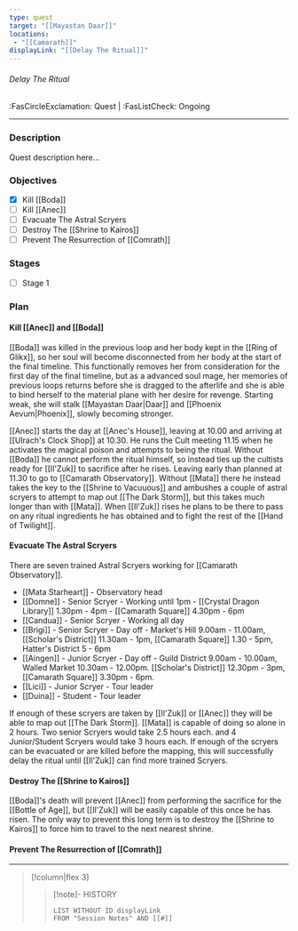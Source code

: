 ```yaml
---
type: quest
target: "[[Mayastan Daar]]"
locations:
 - "[[Camarath]]"
displayLink: "[[Delay The Ritual]]"
---
```

###### Delay The Ritual
<span class="sub2">:FasCircleExclamation: Quest | :FasListCheck: Ongoing</span>
___

### Description
Quest description here...

### Objectives
 - [x] Kill [[Boda]]
 - [ ] Kill [[Anec]]
 - [ ] Evacuate The Astral Scryers
 - [ ] Destroy The [[Shrine to Kairos]]
 - [ ] Prevent The Resurrection of [[Comrath]]

### Stages
 - [ ] Stage 1

### Plan

#### Kill [[Anec]] and [[Boda]]
[[Boda]] was killed in the previous loop and her body kept in the [[Ring of Glikx]], so her soul will become disconnected from her body at the start of the final timeline. This functionally removes her from consideration for the first day of the final timeline, but as a advanced soul mage, her memories of previous loops returns before she is dragged to the afterlife and she is able to bind herself to the material plane with her desire for revenge. Starting weak, she will stalk [[Mayastan Daar|Daar]] and [[Phoenix Aevum|Phoenix]], slowly becoming stronger.

[[Anec]] starts the day at [[Anec's House]], leaving at 10.00 and arriving at [[Ulrach's Clock Shop]] at 10.30. He runs the Cult meeting 11.15 when he activates the magical poison and attempts to being the ritual. Without [[Boda]] he cannot perform the ritual himself, so instead ties up the cultists ready for [[Il'Zuk]] to sacrifice after he rises. Leaving early than planned at 11.30 to go to [[Camarath Observatory]]. Without [[Mata]] there he instead takes the key to the [[Shrine to Vacuuous]] and ambushes a couple of astral scryers to attempt to map out [[The Dark Storm]], but this takes much longer than with [[Mata]]. When [[Il'Zuk]] rises he plans to be there to pass on any ritual ingredients he has obtained and to fight the rest of the [[Hand of Twilight]].

#### Evacuate The Astral Scryers
There are seven trained Astral Scryers working for [[Camarath Observatory]]. 
- [[Mata Starheart]] - Observatory head
- [[Domne]] - Senior Scryer - Working until 1pm - [[Crystal Dragon Library]] 1.30pm - 4pm - [[Camarath Square]] 4.30pm - 6pm
- [[Candua]] - Senior Scryer - Working all day
- [[Brigi]] - Senior Scryer - Day off - Market's Hill 9.00am - 11.00am, [[Scholar's District]] 11.30am - 1pm, [[Camarath Square]] 1.30 - 5pm, Hatter's District 5 - 6pm
- [[Aingen]] - Junior Scryer - Day off - Guild District 9.00am - 10.00am, Walled Market 10.30am - 12.00pm. [[Scholar's District]] 12.30pm - 3pm, [[Camarath Square]] 3.30pm - 6pm.
- [[Lici]] -  Junior Scryer - Tour leader
- [[Duina]] - Student - Tour leader

If enough of these scryers are taken by [[Il'Zuk]] or [[Anec]] they will be able to map out [[The Dark Storm]]. [[Mata]] is capable of doing so alone in 2 hours. Two senior Scryers would take 2.5 hours each. and 4 Junior/Student Scryers would take 3 hours each. If enough of the scryers can be evacuated or are killed before the mapping, this will successfully delay the ritual until [[Il'Zuk]] can find more trained Scryers.

#### Destroy The [[Shrine to Kairos]]
[[Boda]]'s death will prevent [[Anec]] from performing the sacrifice for the [[Bottle of Age]], but [[Il'Zuk]] will be easily capable of this once he has risen. The only way to prevent this long term is to destroy the [[Shrine to Kairos]] to force him to travel to the next nearest shrine. 

#### Prevent The Resurrection of [[Comrath]]
___
> [!column|flex 3]
>>[!note]- HISTORY
>>```dataview
>>LIST WITHOUT ID displayLink
>>FROM "Session Notes" AND [[#]]
